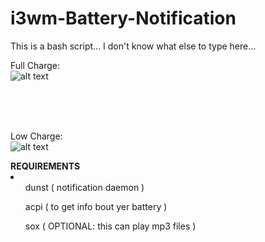 # i3wm-Battery-Notification

This is a bash script... I don't know what else to type here... 

Full Charge:<br>
![alt text](https://github.com/Jiei-720p/i3wm-Battery-Notification/blob/main/FullCharge.png?raw=true) 

<br>
<br>
<br>

Low Charge:<br>
![alt text](https://github.com/Jiei-720p/i3wm-Battery-Notification/blob/main/LowCharge.png?raw=true) 


<b>
REQUIREMENTS
</b>

<li>
  <ul>
    dunst ( notification daemon ) </ul>
  
  <ul>
    acpi ( to get info bout yer battery ) </ul>
  
  <ul>
    sox ( OPTIONAL: this can play mp3 files ) </ul>
</li>
